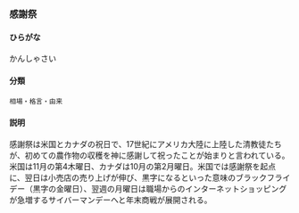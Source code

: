 <div style="display:none;">

## [あ行](securities-terms?id=あ行)
## [か行](securities-terms?id=か行)

</div>

### 感謝祭

#### ひらがな

かんしゃさい

#### 分類

`相場・格言・由来`

#### 説明

感謝祭は米国とカナダの祝日で、17世紀にアメリカ大陸に上陸した清教徒たちが、初めての農作物の収穫を神に感謝して祝ったことが始まりと言われている。米国は11月の第4木曜日、カナダは10月の第2月曜日。米国では感謝祭を起点に、翌日は小売店の売り上げが伸び、黒字になるといった意味のブラックフライデー（黒字の金曜日）、翌週の月曜日は職場からのインターネットショッピングが急増するサイバーマンデーへと年末商戦が展開される。

<div style="display:none;">

## [さ行](securities-terms?id=さ行)
## [た行](securities-terms?id=た行)
## [な行](securities-terms?id=な行)
## [は行](securities-terms?id=は行)
## [ま行](securities-terms?id=ま行)
## [や行](securities-terms?id=や行)
## [ら行](securities-terms?id=ら行)
## [わ行](securities-terms?id=わ行)
## [英数字・記号](securities-terms?id=英数字・記号)

</div>

